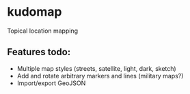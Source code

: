 # kudomap
Topical location mapping

## Features todo:
 - Multiple map styles (streets, satellite, light, dark, sketch)
 - Add and rotate arbitrary markers and lines (military maps?)
 - Import/export GeoJSON

